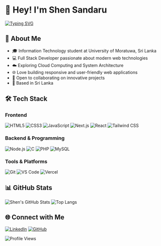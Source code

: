# 👋 Hey! I'm Shen Sandaru

[![Typing SVG](https://readme-typing-svg.herokuapp.com?font=Fira+Code&pause=1000&color=2196F3&width=435&lines=Open+Source+Enthusiast;Full+Stack+Developer;Cloud+Computing+Explorer)](https://git.io/typing-svg)

## 🚀 About Me
- 🎓 Information Technology student at University of Moratuwa, Sri Lanka
- 💻 Full Stack Developer passionate about modern web technologies
- ☁️ Exploring Cloud Computing and System Architecture
- 🌐 Love building responsive and user-friendly web applications
- 🤝 Open to collaborating on innovative projects
- 📍 Based in Sri Lanka

## 🛠️ Tech Stack

### Frontend
![HTML5](https://img.shields.io/badge/HTML5-E34F26?style=for-the-badge&logo=html5&logoColor=white)
![CSS3](https://img.shields.io/badge/CSS3-1572B6?style=for-the-badge&logo=css3&logoColor=white)
![JavaScript](https://img.shields.io/badge/JavaScript-F7DF1E?style=for-the-badge&logo=javascript&logoColor=black)
![Next.js](https://img.shields.io/badge/Next.js-000000?style=for-the-badge&logo=nextdotjs&logoColor=white)
![React](https://img.shields.io/badge/React-20232A?style=for-the-badge&logo=react&logoColor=61DAFB)
![Tailwind CSS](https://img.shields.io/badge/Tailwind_CSS-38B2AC?style=for-the-badge&logo=tailwind-css&logoColor=white)

### Backend & Programming
![Node.js](https://img.shields.io/badge/Node.js-43853D?style=for-the-badge&logo=node.js&logoColor=white)
![C](https://img.shields.io/badge/C-00599C?style=for-the-badge&logo=c&logoColor=white)
![PHP](https://img.shields.io/badge/PHP-777BB4?style=for-the-badge&logo=php&logoColor=white)
![MySQL](https://img.shields.io/badge/MySQL-00000F?style=for-the-badge&logo=mysql&logoColor=white)

### Tools & Platforms
![Git](https://img.shields.io/badge/Git-F05032?style=for-the-badge&logo=git&logoColor=white)
![VS Code](https://img.shields.io/badge/VS_Code-0078D4?style=for-the-badge&logo=visual%20studio%20code&logoColor=white)
![Vercel](https://img.shields.io/badge/Vercel-000000?style=for-the-badge&logo=vercel&logoColor=white)

## 📊 GitHub Stats
![Shen's GitHub Stats](https://github-readme-stats.vercel.app/api?username=SheSandaru&show_icons=true&theme=radical)
![Top Langs](https://github-readme-stats.vercel.app/api/top-langs/?username=SheSandaru&layout=compact&theme=radical)

## 🌐 Connect with Me
[![LinkedIn](https://img.shields.io/badge/LinkedIn-0077B5?style=for-the-badge&logo=linkedin&logoColor=white)](https://www.linkedin.com/in/shen-rathnayka)
[![GitHub](https://img.shields.io/badge/GitHub-100000?style=for-the-badge&logo=github&logoColor=white)](https://github.com/SheSandaru)

![Profile Views](https://komarev.com/ghpvc/?username=SheSandaru&color=green)
